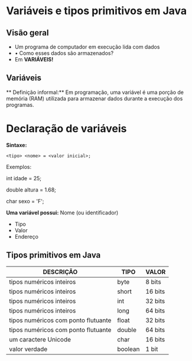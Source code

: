# Variáveis e tipos primitivos em Java
## Visão geral
* Um programa de computador em execução lida com dados
* • Como esses dados são armazenados?
* Em **VARIÁVEIS!**

## Variáveis
** Definição informal:**
Em programação, uma variável é uma porção de memória (RAM) utilizada para armazenar
dados durante a execução dos programas.

# Declaração de variáveis
**Sintaxe:**

` <tipo> <nome> = <valor inicial>; `

Exemplos:

  int idade = 25;

  double altura = 1.68;

  char sexo = 'F';

**Uma variável possui:**
Nome (ou identificador)
* Tipo
* Valor
* Endereço

## Tipos primitivos em Java

| DESCRIÇÃO     |     TIPO         | VALOR |
| ------------- | ------------- |----------|
| tipos numéricos inteiros | byte|     8 bits    |
| tipos numéricos inteiros | short| 16 bits         |
| tipos numéricos inteiros | int   |   32 bits     |
| tipos numéricos inteiros | long   |   64 bits   |
| tipos numéricos com ponto flutuante | float  | 32 bits   |
| tipos numéricos com ponto flutuante | double | 64 bits    |
| um caractere Unicode | char          |     16 bits     |
| valor verdade | boolean          |        1 bit     |
